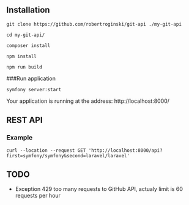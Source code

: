 Installation
------------
```
git clone https://github.com/robertroginski/git-api ./my-git-api

cd my-git-api/

composer install

npm install

npm run build
```


###Run application


```
symfony server:start
```

Your application is running at the address: http://localhost:8000/


REST API
------------

### Example
```
curl --location --request GET 'http://localhost:8000/api?first=symfony/symfony&second=laravel/laravel'
```

TODO
------------
* Exception 429 too many requests to GitHub API, actualy limit is 60 requests per hour
